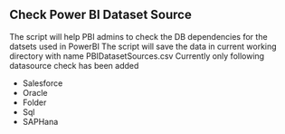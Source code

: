 ## Check Power BI Dataset Source

The script will help PBI admins to check the DB dependencies for the datsets used in PowerBI
The script will save the data in current working directory with name PBIDatasetSources.csv
Currently only following datasource check has been added
- Salesforce
- Oracle
- Folder
- Sql
- SAPHana
